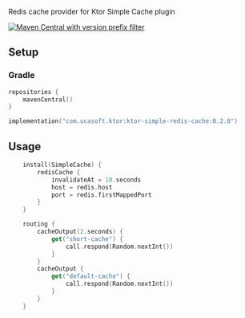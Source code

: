 
Redis cache provider for Ktor Simple Cache plugin

[![Maven Central with version prefix filter](https://img.shields.io/maven-central/v/com.ucasoft.ktor/ktor-simple-redis-cache/0.2.8?color=blue)](https://search.maven.org/artifact/com.ucasoft.ktor/ktor-simple-redis-cache/0.2.8/jar)
## Setup
### Gradle
```kotlin
repositories {
    mavenCentral()
}

implementation("com.ucasoft.ktor:ktor-simple-redis-cache:0.2.8")
```
## Usage
```kotlin
    install(SimpleCache) {
        redisCache {
            invalidateAt = 10.seconds
            host = redis.host
            port = redis.firstMappedPort
        }
    }

    routing {
        cacheOutput(2.seconds) {
            get("short-cache") {
                call.respond(Random.nextInt())
            }
        }
        cacheOutput {
            get("default-cache") {
                call.respond(Random.nextInt())
            }
        }
    }
```